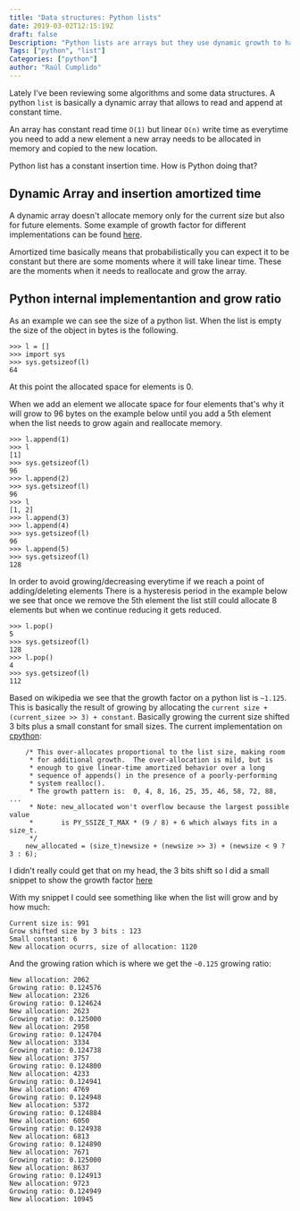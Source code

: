 ```yaml
---
title: "Data structures: Python lists"
date: 2019-03-02T12:15:19Z
draft: false
Description: "Python lists are arrays but they use dynamic growth to have a constant insertion amortized time. This post shows how it's done."
Tags: ["python", "list"]
Categories: ["python"]
author: "Raúl Cumplido"
---
```


Lately I've been reviewing some algorithms and some data structures. A python `list` is basically a
dynamic array that allows to read and append at constant time.

An array has constant read time `O(1)` but linear `O(n)` write time as everytime you need to add a
new element a new array needs to be allocated in memory and copied to the new location. 

Python list has a constant insertion time. How is Python doing that?

## Dynamic Array and insertion amortized time

A dynamic array doesn't allocate memory only for the current size but also for future elements.
Some example of growth factor for different implementations can be found
[here](https://en.wikipedia.org/wiki/Dynamic_array#Growth_factor).

Amortized time basically means that probabilistically you can expect it to be constant but there are
some moments where it will take linear time. These are the moments when it needs to reallocate and grow
the array.

## Python internal implementantion and grow ratio

As an example we can see the size of a python list. When the list is empty the size of the object in bytes
is the following.

```
>>> l = []
>>> import sys
>>> sys.getsizeof(l)
64
```

At this point the allocated space for elements is 0.

When we add an element we allocate space for four elements that's why it will grow to 96 bytes on the example
below until you add a 5th element when the list needs to grow again and reallocate memory.

```
>>> l.append(1)
>>> l
[1]
>>> sys.getsizeof(l)
96
>>> l.append(2)
>>> sys.getsizeof(l)
96
>>> l
[1, 2]
>>> l.append(3)
>>> l.append(4)
>>> sys.getsizeof(l)
96
>>> l.append(5)
>>> sys.getsizeof(l)
128
```

In order to avoid growing/decreasing everytime if we reach a point of adding/deleting elements
There is a hysteresis period in the example below we see that once we remove the 5th element
the list still could allocate 8 elements but when we continue reducing it gets reduced.

```
>>> l.pop()
5
>>> sys.getsizeof(l)
128
>>> l.pop()
4
>>> sys.getsizeof(l)
112
```

Based on wikipedia we see that the growth factor on a python list is `~1.125`. This is basically the result
of growing by allocating the `current size + (current_sizee >> 3) + constant`. Basically growing the current size
shifted 3 bits plus a small constant for small sizes.
The current implementation on
[cpython](https://github.com/python/cpython/blob/234531b4462b20d668762bd78406fd2ebab129c9/Objects/listobject.c#L61):

```
    /* This over-allocates proportional to the list size, making room
     * for additional growth.  The over-allocation is mild, but is
     * enough to give linear-time amortized behavior over a long
     * sequence of appends() in the presence of a poorly-performing
     * system realloc().
     * The growth pattern is:  0, 4, 8, 16, 25, 35, 46, 58, 72, 88, ...
     * Note: new_allocated won't overflow because the largest possible value
     *       is PY_SSIZE_T_MAX * (9 / 8) + 6 which always fits in a size_t.
     */
    new_allocated = (size_t)newsize + (newsize >> 3) + (newsize < 9 ? 3 : 6);
```

I didn't really could get that on my head, the 3 bits shift so I did a small snippet to show the growth factor
[here](https://github.com/raulcd/blog_tests/tree/master/list_data_structure_python)

With my snippet I could see something like when the list will grow and by how much:
```
Current size is: 991
Grow shifted size by 3 bits : 123
Small constant: 6
New allocation ocurrs, size of allocation: 1120
```

And the growing ration which is where we get the `~0.125` growing ratio:

```
New allocation: 2062
Growing ratio: 0.124576
New allocation: 2326
Growing ratio: 0.124624
New allocation: 2623
Growing ratio: 0.125000
New allocation: 2958
Growing ratio: 0.124704
New allocation: 3334
Growing ratio: 0.124738
New allocation: 3757
Growing ratio: 0.124800
New allocation: 4233
Growing ratio: 0.124941
New allocation: 4769
Growing ratio: 0.124948
New allocation: 5372
Growing ratio: 0.124884
New allocation: 6050
Growing ratio: 0.124938
New allocation: 6813
Growing ratio: 0.124890
New allocation: 7671
Growing ratio: 0.125000
New allocation: 8637
Growing ratio: 0.124913
New allocation: 9723
Growing ratio: 0.124949
New allocation: 10945
```
